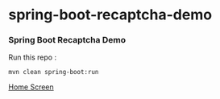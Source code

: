 # spring-boot-recaptcha-demo

### Spring Boot Recaptcha Demo

Run this repo :

`mvn clean spring-boot:run`

[Home Screen](img/home.png)
